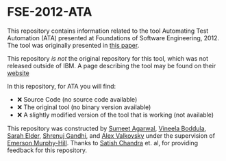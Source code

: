 # FSE-2012-ATA


This repository contains information related to the tool Automating Test Automation (ATA) presented at Foundations of Software Engineering, 2012. The tool was originally presented in [this paper](http://dl.acm.org/citation.cfm?doid=2393596.2393643).

This repository _is not_ the original repository for this tool, which was not released outside of IBM. A page describing the tool may be found on their [website](http://researcher.watson.ibm.com/researcher/view_group_subpage.php?id=3614)

In this repository, for ATA you will find:
* :x: Source Code (no source code available)
* :x: The original tool (no binary version available)
* :x: A slightly modified version of the tool that is working (not available)

This repository was constructed by [Sumeet Agarwal](https://github.com/sumeet29), [Vineela Boddula](https://github.com/boddulavineela), [Sarah Elder](https://github.com/seelder),  [Shrenuj Gandhi](https://github.com/shrenujgandhi), and [Alex Valkovsky](https://github.com/avalkovsky) under the supervision of [Emerson Murphy-Hill](https://github.com/CaptainEmerson). Thanks to [Satish Chandra](https://sites.google.com/site/schandraacmorg/) et. al, for providing feedback for this repository.
